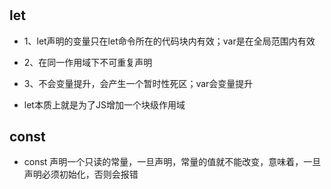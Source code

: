 #

## let

- 1、let声明的变量只在let命令所在的代码块内有效；var是在全局范围内有效

- 2、在同一作用域下不可重复声明

- 3、不会变量提升，会产生一个暂时性死区；var会变量提升

- let本质上就是为了JS增加一个块级作用域

## const

- const 声明一个只读的常量，一旦声明，常量的值就不能改变，意味着，一旦声明必须初始化，否则会报错
